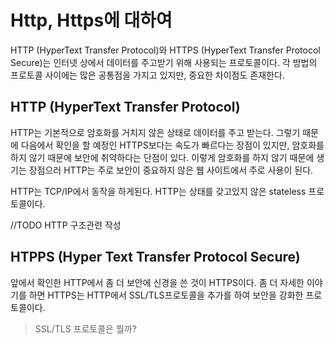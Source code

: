 # Http, Https에 대하여   

HTTP (HyperText Transfer Protocol)와 HTTPS (HyperText Transfer Protocol Secure)는 인터넷 상에서 데이터를 주고받기 위해 사용되는 프로토콜이다. 각 방법의 프로토콜 사이에는 많은 공통점을 가지고 있지만, 중요한 차이점도 존재한다.   

## HTTP (HyperText Transfer Protocol)   

HTTP는 기본적으로 암호화를 거치지 않은 상태로 데이터를 주고 받는다. 그렇기 때문에 다음에서 확인을 할 예정인 HTTPS보다는 속도가 빠르다는 장점이 있지만, 암호화를 하지 않기 때문에 보안에 취약하다는 단점이 있다.
이렇게 암호화를 하지 않기 때문에 생기는 장점으러 HTTP는 주로 보안이 중요하지 않은 웹 사이트에서 주로 사용이 된다. 

HTTP는 TCP/IP에서 동작을 하게된다. HTTP는 상태를 갖고있지 않은 stateless 프로토콜이다.   

//TODO HTTP 구조관련 작성

## HTPPS (Hyper Text Transfer Protocol Secure)

앞에서 확인한 HTTP에서 좀 더 보안에 신경을 쓴 것이 HTTPS이다. 좀 더 자세한 이야기를 하면 HTTPS는 HTTP에서 SSL/TLS프로토콜을 추가를 하여 보안을 강화한 프로토콜이다.

> SSL/TLS 프로토콜은 뭘까?



 


